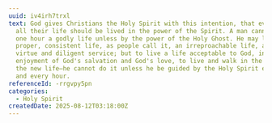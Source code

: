 ```yaml
---
uuid: iv4irh7trxl
text: God gives Christians the Holy Spirit with this intention, that every day
  all their life should be lived in the power of the Spirit. A man cannot live
  one hour a godly life unless by the power of the Holy Ghost. He may live a
  proper, consistent life, as people call it, an irreproachable life, a life of
  virtue and diligent service; but to live a life acceptable to God, in the
  enjoyment of God's salvation and God's love, to live and walk in the power of
  the new life—he cannot do it unless he be guided by the Holy Spirit every day
  and every hour.
referenceId: -rrgvpy5pn
categories:
  - Holy Spirit
createdDate: 2025-08-12T03:18:00Z
---
```

